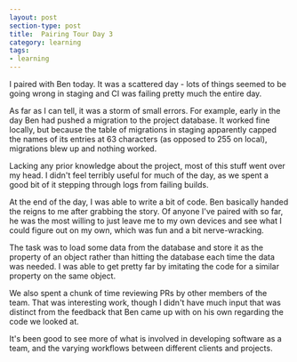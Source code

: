 ```yaml
---
layout: post
section-type: post
title:  Pairing Tour Day 3
category: learning
tags:
- learning
---
```

I paired with Ben today. It was a scattered day - lots of things seemed to be going wrong in staging and CI was failing pretty much the entire day.

As far as I can tell, it was a storm of small errors. For example, early in the day Ben had pushed a migration to the project database. It worked fine locally, but because the table of migrations in staging apparently capped the names of its entries at 63 characters (as opposed to 255 on local), migrations blew up and nothing worked.

Lacking any prior knowledge about the project, most of this stuff went over my head. I didn't feel terribly useful for much of the day, as we spent a good bit of it stepping through logs from failing builds.

At the end of the day, I was able to write a bit of code. Ben basically handed the reigns to me after grabbing the story. Of anyone I've paired with so far, he was the most willing to just leave me to my own devices and see what I could figure out on my own, which was fun and a bit nerve-wracking.

The task was to load some data from the database and store it as the property of an object rather than hitting the database each time the data was needed. I was able to get pretty far by imitating the code for a similar property on the same object.

We also spent a chunk of time reviewing PRs by other members of the team. That was interesting work, though I didn't have much input that was distinct from the feedback that Ben came up with on his own regarding the code we looked at.

It's been good to see more of what is involved in developing software as a team, and the varying workflows between different clients and projects.
